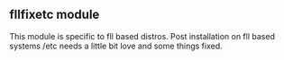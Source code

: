 ## fllfixetc module

This module is specific to fll based distros. Post installation on fll based
systems /etc needs a little bit love and some things fixed.
